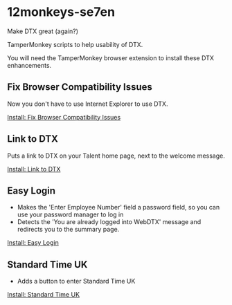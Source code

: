 # 12monkeys-se7en
Make DTX great (again?)

TamperMonkey scripts to help usability of DTX.

You will need the TamperMonkey browser extension to install these DTX enhancements.

## Fix Browser Compatibility Issues

Now you don't have to use Internet Explorer to use DTX.

[Install: Fix Browser Compatibility Issues](https://raw.githubusercontent.com/leekowalkowski-hmrc/12monkeys-se7en/master/scripts/fixBrowserCompatibilityIssues.user.js)

## Link to DTX

Puts a link to DTX on your Talent home page, next to the welcome message. 

[Install: Link to DTX](https://raw.githubusercontent.com/leekowalkowski-hmrc/12monkeys-se7en/master/scripts/linkToDTX.user.js)

## Easy Login

* Makes the 'Enter Employee Number' field a password field, so you can use your password manager to log in
* Detects the 'You are already logged into WebDTX' message and redirects you to the summary page.

[Install: Easy Login](https://raw.githubusercontent.com/leekowalkowski-hmrc/12monkeys-se7en/master/scripts/easyLogin.user.js)

## Standard Time UK

* Adds a button to enter Standard Time UK

[Install: Standard Time UK](https://raw.githubusercontent.com/leekowalkowski-hmrc/12monkeys-se7en/master/scripts/standardTimeUK.user.js)
